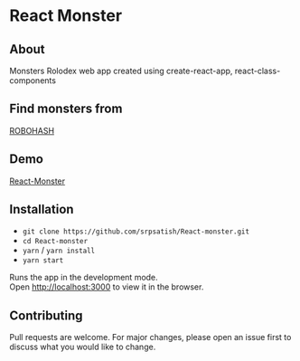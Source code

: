 # React Monster

## About

Monsters Rolodex web app created using create-react-app, react-class-components

## Find monsters from 
[ROBOHASH](https://robohash.org/)


## Demo 
[React-Monster](https://srpsatish.github.io/React-monster/)


## Installation
* `git clone https://github.com/srpsatish/React-monster.git`
* `cd React-monster`
* `yarn` / `yarn install`
* `yarn start`

Runs the app in the development mode.<br />
Open [http://localhost:3000](http://localhost:3000) to view it in the browser.

## Contributing
Pull requests are welcome. For major changes, please open an issue first to discuss what you would like to change.

